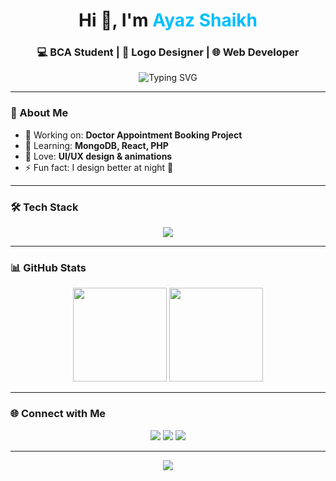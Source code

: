 <!-- Intro Banner -->
<h1 align="center">Hi 👋, I'm <span style="color:#00BFFF;">Ayaz Shaikh</span></h1>
<h3 align="center">💻 BCA Student | 🎨 Logo Designer | 🌐 Web Developer</h3>

<!-- Typing Effect -->
<p align="center">
  <img src="https://readme-typing-svg.herokuapp.com?font=Fira+Code&size=22&pause=1000&color=00BFFF&center=true&vCenter=true&width=450&lines=Turning+Ideas+into+Reality;Building+Web+Apps+with+Style;Designing+Creative+Logos" alt="Typing SVG" />
</p>

---

### 🚀 About Me  
- 🎯 Working on: **Doctor Appointment Booking Project**  
- 🌱 Learning: **MongoDB, React, PHP**  
- 🎨 Love: **UI/UX design & animations**  
- ⚡ Fun fact: I design better at night 🌙  

---

### 🛠 Tech Stack  
<p align="center">
  <img src="https://skillicons.dev/icons?i=html,css,js,react,php,mongodb,git,github,figma" />
</p>

---

### 📊 GitHub Stats  
<p align="center">
  <img src="https://github-readme-stats.vercel.app/api?username=soul3218&show_icons=true&theme=tokyonight" height="150" />
  <img src="https://github-readme-stats.vercel.app/api/top-langs/?username=soul3218&layout=compact&theme=tokyonight" height="150" />
</p>

---

### 🌐 Connect with Me  
<p align="center">
  <a href="https://linkedin.com/in/yourusername"><img src="https://img.shields.io/badge/-LinkedIn-0A66C2?style=for-the-badge&logo=linkedin&logoColor=white"/></a>
  <a href="https://instagram.com/yourusername"><img src="https://img.shields.io/badge/-Instagram-E4405F?style=for-the-badge&logo=instagram&logoColor=white"/></a>
  <a href="https://yourwebsite.com"><img src="https://img.shields.io/badge/-Portfolio-000?style=for-the-badge&logo=vercel&logoColor=white"/></a>
</p>

---

<p align="center">
  <img src="https://github.com/soul3218/soul3218/blob/output/github-contribution-grid-snake.svg" />
</p>
